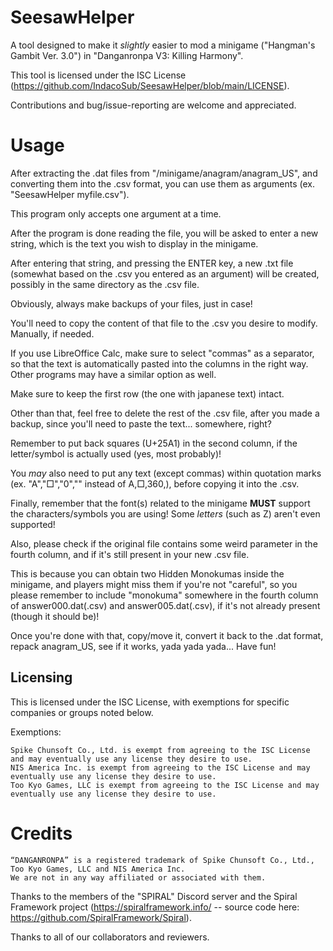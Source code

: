 # SeesawHelper

A tool designed to make it *slightly* easier to mod a minigame ("Hangman's Gambit Ver. 3.0") in "Danganronpa V3: Killing Harmony".

This tool is licensed under the ISC License (https://github.com/IndacoSub/SeesawHelper/blob/main/LICENSE).

Contributions and bug/issue-reporting are welcome and appreciated.

# Usage

After extracting the .dat files from "/minigame/anagram/anagram_US", and converting them into the .csv format, you can use them as arguments (ex. "SeesawHelper myfile.csv").

This program only accepts one argument at a time.

After the program is done reading the file, you will be asked to enter a new string, which is the text you wish to display in the minigame.

After entering that string, and pressing the ENTER key, a new .txt file (somewhat based on the .csv you entered as an argument) will be created, possibly in the same directory as the .csv file.

Obviously, always make backups of your files, just in case!

You'll need to copy the content of that file to the .csv you desire to modify. Manually, if needed.

If you use LibreOffice Calc, make sure to select "commas" as a separator, so that the text is automatically pasted into the columns in the right way. Other programs may have a similar option as well.

Make sure to keep the first row (the one with japanese text) intact.

Other than that, feel free to delete the rest of the .csv file, after you made a backup, since you'll need to paste the text... somewhere, right?

Remember to put back squares (U+25A1) in the second column, if the letter/symbol is actually used (yes, most probably)!

You *may* also need to put any text (except commas) within quotation marks (ex. "A","□","0","" instead of A,□,360,), before copying it into the .csv.

Finally, remember that the font(s) related to the minigame **MUST** support the characters/symbols you are using! Some *letters* (such as Z) aren't even supported!

Also, please check if the original file contains some weird parameter in the fourth column, and if it's still present in your new .csv file.

This is because you can obtain two Hidden Monokumas inside the minigame, and players might miss them if you're not "careful", so you please remember to include "monokuma" somewhere in the fourth column of answer000.dat(.csv) and answer005.dat(.csv), if it's not already present (though it should be)!

Once you're done with that, copy/move it, convert it back to the .dat format, repack anagram_US, see if it works, yada yada yada... Have fun!

## Licensing ##

This is licensed under the ISC License, with exemptions for specific companies or groups noted below.

Exemptions:

    Spike Chunsoft Co., Ltd. is exempt from agreeing to the ISC License and may eventually use any license they desire to use.
    NIS America Inc. is exempt from agreeing to the ISC License and may eventually use any license they desire to use.
    Too Kyo Games, LLC is exempt from agreeing to the ISC License and may eventually use any license they desire to use.

# Credits

    “DANGANRONPA” is a registered trademark of Spike Chunsoft Co., Ltd., Too Kyo Games, LLC and NIS America Inc.
    We are not in any way affiliated or associated with them.

Thanks to the members of the "SPIRAL" Discord server and the Spiral Framework project (https://spiralframework.info/ -- source code here: https://github.com/SpiralFramework/Spiral).
	 
Thanks to all of our collaborators and reviewers.